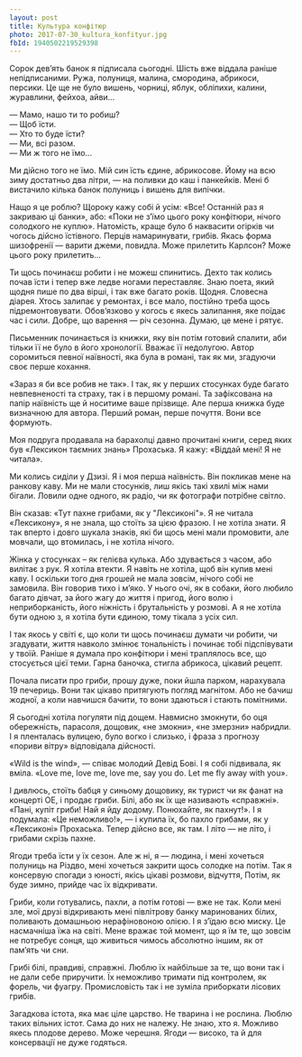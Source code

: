 ```yaml
---
layout: post
title: Культура конфітюр
photo: 2017-07-30_kultura_konfityur.jpg
fbId: 1940502219529398
---
```


Сорок дев’ять банок я підписала сьогодні. Шість вже віддала раніше непідписаними. Ружа, полуниця, малина, смородина, абрикоси, персики. Це ще не було вишень, чорниці, яблук, обліпихи, калини, журавлини, фейхоа, айви...

<!--more--> 

— Мамо, нашо ти то робиш?<br />
— Щоб їсти.<br />
— Хто то буде їсти?<br />
— Ми, всі разом.<br />
— Ми ж того не їмо...

Ми дійсно того не їмо. Мій син їсть єдине, абрикосове. Йому на всю зиму достатньо два літри, — на поливки до каш і панкейків. Мені б вистачило кілька банок полуниць і вишень для випічки.

Нащо я це роблю? Щороку кажу собі й усім: «Все! Останній раз я закриваю ці банки», або: «Поки не з’їмо цього року конфітюри, нічого солодкого не куплю». Натомість, краще було б наквасити огірків чи чогось дійсно їстівного. Перців намаринувати, грибів. Якась форма шизофренії — варити джеми, повидла. Може прилетить Карлсон? Може цього року прилетить...

Ти щось починаєш робити і не можеш спинитись. Дехто так колись почав їсти і тепер вже ледве ногами переставляє. Знаю поета, який щодня пише по два вірші, і так вже багато років. Щодня. Словесна діарея. Хтось залипає у ремонтах, і все мало, постійно треба щось підремонтовувати. Обов’язково у когось є якесь залипання, яке поїдає час і сили. Добре, що варення — річ сезонна. Думаю, це мене і рятує.

Письменник починається із книжки, яку він потім готовий спалити, аби тільки її не було в його хронології. Вважає її недолугою. Автор соромиться певної наївності, яка була в романі, так як ми, згадуючи своє перше кохання.

«Зараз я би все робив не так». І так, як у перших стосунках буде багато невпевненості та страху, так і в першому романі. Та зафіксована на папір наївність ще й носитиме ваше прізвище.  Але перша книжка буде визначною для автора. Перший роман, перше почуття. Вони все формують.

Моя подруга продавала на барахолці давно прочитані книги, серед яких був «Лексикон таємних знань» Прохаська. Я кажу: «Віддай мені! Я не читала».

Ми колись сиділи у Дзизі. Я і моя перша наївність. Він покликав мене на ранкову каву. Ми не мали стосунків, лиш якісь такі хвилі між нами бігали. Ловили одне одного, як радіо, чи як фотографи потрібне світло.

Він сказав: «Тут пахне грибами, як у "Лексиконі"». Я не читала «Лексикону», я не знала, що стоїть за цією фразою. І не хотіла знати. Я так вперто і довго шукала знаків, які би щось мені мали промовити, але мовчали, що втомилась, і не хотіла нічого. 

Жінка у стосунках – як гелієва кулька. Або здувається з часом, або вилітає з рук. Я хотіла втекти. Я навіть не хотіла, щоб він купив мені каву. І оскільки того дня грошей не мала зовсім, нічого собі не замовила. Він говорив тихо і м’яко. У нього очі, як в собаки, його любило багато дівчат, за його жагу до життя і пригод, його волю і неприборканість, його ніжність і брутальність у розмові. А я не хотіла бути одною з, я хотіла бути єдиною, тому тікала з усіх сил. 

І так якось у світі є, що коли ти щось починаєш думати чи робити, чи згадувати, життя навколо змінює тональність і починає тобі підспівувати у твоїй. Раніше я думала про конфітюри і мені траплялось все, що стосується цієї теми. Гарна баночка, стигла абрикоса, цікавий рецепт.

Почала писати про гриби, прошу дуже, поки йшла парком, нарахувала 19 печериць. Вони так цікаво притягують погляд магнітом. Або не бачиш жодної, а коли навчишся бачити, то вони здаються і стають помітними.

Я сьогодні хотіла погуляти під дощем. Навмисно змокнути, бо оця обережність, парасоля, дощовик, «не змокни», «не змерзни» набридли. І я пленталась вулицею, було вогко і слизько, і фраза з прогнозу «пориви вітру» відповідала дійсності.

«Wild is the wind», — співає молодий Девід Бові. І я собі підвивала, як вміла. «Love me, love me, love me, say you do. Let me fly away with you».

І дивлюсь, стоїть бабця у синьому дощовику, як турист чи як фанат на концерті ОЕ, і продає гриби. Білі, або як їх ще називають «справжні». «Пані, купіт гриби! Най я йду додому. Понюхайте, як пахнут!». І я подумала: «Це неможливо!», — і купила їх, бо пахло грибами, як у «Лексиконі» Прохаська. Тепер дійсно все, як там. І літо — не літо, і грибами скрізь пахне.

Ягоди треба їсти у їх сезон. Але ж ні, я — людина, і мені хочеться полуниць на Різдво, мені хочеться закрити щось солодке на потім. Так я консервую спогади з юності, якісь цікаві розмови, відчуття, Потім, як буде зимно, прийде час їх відкривати.

Гриби, коли готувались, пахли, а потім готові — вже не так. Коли мені зле, мої друзі відкривають мені півлітрову банку маринованих білих, поливають домашньою нерафіновоною олією. І я з’їдаю всю миску. Це насмачніша їжа на світі. Мене вражає той момент, що я їм те, що зовсім не потребує сонця, що живиться чимось абсолютно іншим, як от пам’ять чи сни.

Грибі білі, правдиві, справжні. Люблю їх найбільше за те, що вони так і не дали себе приручити. Їх неможливо тримати під контролем, як форель, чи фуагру. Промисловість так і не зуміла приборкати лісових грибів.

Загадкова істота, яка має ціле царство. Не тварина і не рослина. Люблю таких вільних істот. Сама до них не належу. Не знаю, хто я. Можливо якесь плодове дерево. Може черешня. Ягоди — високо, та й для консервації не  дуже годяться.
